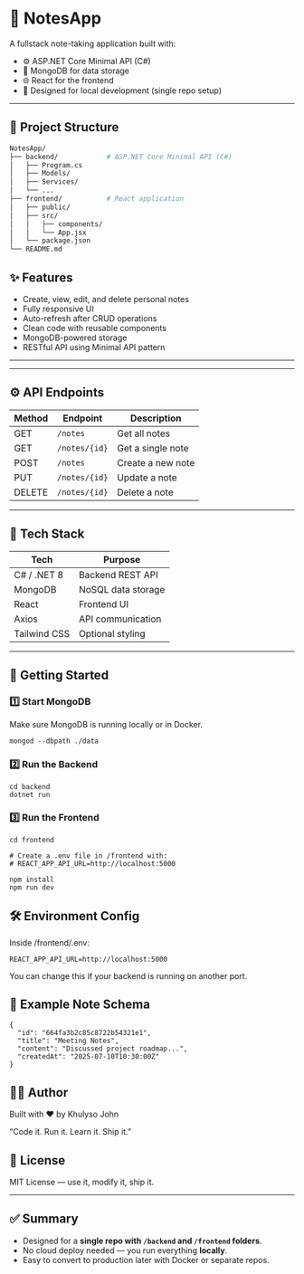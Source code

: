 # 📝 NotesApp

A fullstack note-taking application built with:

- ⚙️ ASP.NET Core Minimal API (C#)
- 🧠 MongoDB for data storage
- 🌐 React for the frontend
- 🧪 Designed for local development (single repo setup)

---

## 📁 Project Structure

```bash
NotesApp/
├── backend/            # ASP.NET Core Minimal API (C#)
│   ├── Program.cs
│   ├── Models/
│   ├── Services/
│   └── ...
├── frontend/           # React application
│   ├── public/
│   ├── src/
│   │   ├── components/
│   │   └── App.jsx
│   └── package.json
└── README.md
```

## ✨ Features

- Create, view, edit, and delete personal notes
- Fully responsive UI
- Auto-refresh after CRUD operations
- Clean code with reusable components
- MongoDB-powered storage
- RESTful API using Minimal API pattern

---

---

## ⚙️ API Endpoints

| Method | Endpoint      | Description       |
| ------ | ------------- | ----------------- |
| GET    | `/notes`      | Get all notes     |
| GET    | `/notes/{id}` | Get a single note |
| POST   | `/notes`      | Create a new note |
| PUT    | `/notes/{id}` | Update a note     |
| DELETE | `/notes/{id}` | Delete a note     |

---

## 🧠 Tech Stack

| Tech         | Purpose            |
| ------------ | ------------------ |
| C# / .NET 8  | Backend REST API   |
| MongoDB      | NoSQL data storage |
| React        | Frontend UI        |
| Axios        | API communication  |
| Tailwind CSS | Optional styling   |

---

## 🚀 Getting Started

### 1️⃣ Start MongoDB

Make sure MongoDB is running locally or in Docker.

```
mongod --dbpath ./data
```

### 2️⃣ Run the Backend

```
cd backend
dotnet run
```

### 3️⃣ Run the Frontend

```
cd frontend

# Create a .env file in /frontend with:
# REACT_APP_API_URL=http://localhost:5000

npm install
npm run dev
```

## 🛠 Environment Config

Inside /frontend/.env:

```
REACT_APP_API_URL=http://localhost:5000
```

You can change this if your backend is running on another port.

## 🧪 Example Note Schema

```
{
  "id": "664fa3b2c85c8722b54321e1",
  "title": "Meeting Notes",
  "content": "Discussed project roadmap...",
  "createdAt": "2025-07-10T10:30:00Z"
}
```

## 🧑‍💻 Author

Built with ❤️ by Khulyso John

“Code it. Run it. Learn it. Ship it.”

## 📄 License

MIT License — use it, modify it, ship it.

---

## ✅ Summary

- Designed for a **single repo with `/backend` and `/frontend` folders**.
- No cloud deploy needed — you run everything **locally**.
- Easy to convert to production later with Docker or separate repos.

